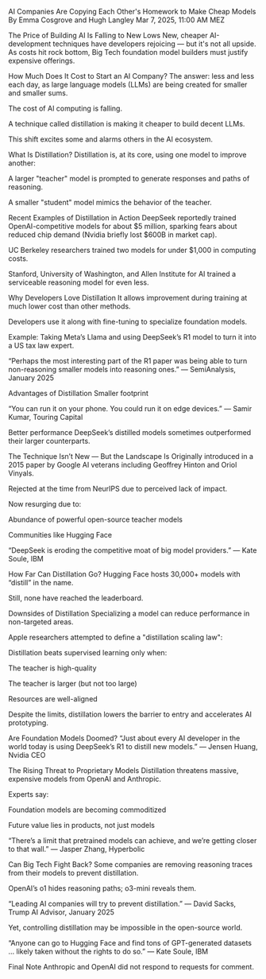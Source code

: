 AI Companies Are Copying Each Other's Homework to Make Cheap Models
By Emma Cosgrove and Hugh Langley
Mar 7, 2025, 11:00 AM MEZ

The Price of Building AI Is Falling to New Lows
New, cheaper AI-development techniques have developers rejoicing — but it's not all upside.
As costs hit rock bottom, Big Tech foundation model builders must justify expensive offerings.

How Much Does It Cost to Start an AI Company?
The answer: less and less each day, as large language models (LLMs) are being created for smaller and smaller sums.

The cost of AI computing is falling.

A technique called distillation is making it cheaper to build decent LLMs.

This shift excites some and alarms others in the AI ecosystem.

What Is Distillation?
Distillation is, at its core, using one model to improve another:

A larger "teacher" model is prompted to generate responses and paths of reasoning.

A smaller "student" model mimics the behavior of the teacher.

Recent Examples of Distillation in Action
DeepSeek reportedly trained OpenAI-competitive models for about $5 million, sparking fears about reduced chip demand (Nvidia briefly lost $600B in market cap).

UC Berkeley researchers trained two models for under $1,000 in computing costs.

Stanford, University of Washington, and Allen Institute for AI trained a serviceable reasoning model for even less.

Why Developers Love Distillation
It allows improvement during training at much lower cost than other methods.

Developers use it along with fine-tuning to specialize foundation models.

Example: Taking Meta’s Llama and using DeepSeek’s R1 model to turn it into a US tax law expert.

“Perhaps the most interesting part of the R1 paper was being able to turn non-reasoning smaller models into reasoning ones.”
— SemiAnalysis, January 2025

Advantages of Distillation
Smaller footprint

“You can run it on your phone. You could run it on edge devices.”
— Samir Kumar, Touring Capital

Better performance
DeepSeek’s distilled models sometimes outperformed their larger counterparts.

The Technique Isn’t New — But the Landscape Is
Originally introduced in a 2015 paper by Google AI veterans including Geoffrey Hinton and Oriol Vinyals.

Rejected at the time from NeurIPS due to perceived lack of impact.

Now resurging due to:

Abundance of powerful open-source teacher models

Communities like Hugging Face

“DeepSeek is eroding the competitive moat of big model providers.”
— Kate Soule, IBM

How Far Can Distillation Go?
Hugging Face hosts 30,000+ models with “distill” in the name.

Still, none have reached the leaderboard.

Downsides of Distillation
Specializing a model can reduce performance in non-targeted areas.

Apple researchers attempted to define a "distillation scaling law":

Distillation beats supervised learning only when:

The teacher is high-quality

The teacher is larger (but not too large)

Resources are well-aligned

Despite the limits, distillation lowers the barrier to entry and accelerates AI prototyping.

Are Foundation Models Doomed?
“Just about every AI developer in the world today is using DeepSeek’s R1 to distill new models.”
— Jensen Huang, Nvidia CEO

The Rising Threat to Proprietary Models
Distillation threatens massive, expensive models from OpenAI and Anthropic.

Experts say:

Foundation models are becoming commoditized

Future value lies in products, not just models

“There’s a limit that pretrained models can achieve, and we’re getting closer to that wall.”
— Jasper Zhang, Hyperbolic

Can Big Tech Fight Back?
Some companies are removing reasoning traces from their models to prevent distillation.

OpenAI’s o1 hides reasoning paths; o3-mini reveals them.

“Leading AI companies will try to prevent distillation.”
— David Sacks, Trump AI Advisor, January 2025

Yet, controlling distillation may be impossible in the open-source world.

“Anyone can go to Hugging Face and find tons of GPT-generated datasets … likely taken without the rights to do so.”
— Kate Soule, IBM

Final Note
Anthropic and OpenAI did not respond to requests for comment.
